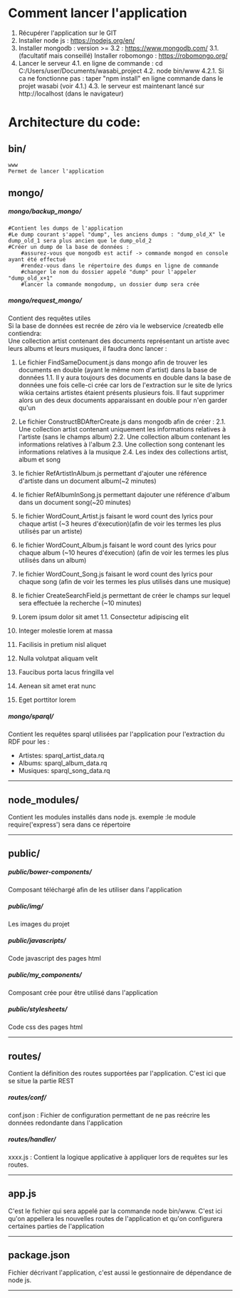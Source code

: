 
Comment lancer l'application
=======
1. Récupérer l'application sur le GIT
2. Installer node js : https://nodejs.org/en/
3. Installer mongodb : version >= 3.2 : https://www.mongodb.com/
	3.1. (facultatif mais conseillé) Installer robomongo : https://robomongo.org/
4. Lancer le serveur
	4.1. en ligne de commande : cd C:/Users/user/Documents/wasabi_project
	4.2. node bin/www
		4.2.1. Si ca ne fonctionne pas : taper "npm install" en ligne commande dans le projet wasabi (voir 4.1.)
	4.3. le serveur est maintenant lancé sur http://localhost (dans le navigateur)



Architecture du code:
=======
## bin/
	www  
	Permet de lancer l'application  



## mongo/
##### mongo/backup_mongo/  
	#Contient les dumps de l'application  
	#Le dump courant s'appel "dump", les anciens dumps : "dump_old_X" le dump_old_1 sera plus ancien que le dump_old_2  
	#Créer un dump de la base de données :   
		#assurez-vous que mongodb est actif -> commande mongod en console ayant été effectué  
		#rendez-vous dans le répertoire des dumps en ligne de commande   
		#changer le nom du dossier appelé "dump" pour l'appeler "dump_old_x+1"  
		#lancer la commande mongodump, un dossier dump sera crée  



##### mongo/request_mongo/  
Contient des requêtes utiles  
Si la base de données est recrée de zéro via le webservice /createdb elle contiendra:  
Une collection artist contenant des documents représentant un artiste avec leurs albums et leurs musiques, il faudra donc lancer :  
1. Le fichier FindSameDocument.js dans mongo afin de trouver les documents en double (ayant le même nom d'artist) dans la base de données
1.1. Il y aura toujours des documents en double dans la base de données une fois celle-ci crée car lors de l'extraction sur le site de lyrics wikia certains artistes étaient présents plusieurs fois. Il faut supprimer alors un des deux documents apparaissant en double pour n'en garder qu'un
2. Le fichier ConstructBDAfterCreate.js dans mongodb afin de créer :
2.1. Une collection artist contenant uniquement les informations relatives à l'artiste (sans le champs album)
2.2. Une collection album contenant les informations relatives à l'album
2.3. Une collection song contenant les informations relatives à la musique
2.4. Les index des collections artist, album et song
3. le fichier RefArtistInAlbum.js permettant d'ajouter une référence d'artiste dans un document album(~2 minutes)
4. le fichier RefAlbumInSong.js permettant dajouter une référence d'album dans un document song(~20 minutes)
5. le fichier WordCount_Artist.js faisant le word count des lyrics pour chaque artist (~3 heures d'éxecution)(afin de voir les termes les plus utilisés par un artiste)
6. le fichier WordCount_Album.js faisant le word count des lyrics pour chaque album (~10 heures d'éxecution) (afin de voir les termes les plus utilisés dans un album)
7. le fichier WordCount_Song.js faisant le word count des lyrics pour chaque song (afin de voir les termes les plus utilisés dans une musique)
8. le fichier CreateSearchField.js permettant de créer le champs sur lequel sera effectuée la recherche (~10 minutes)

1. Lorem ipsum dolor sit amet
1.1. Consectetur adipiscing elit
3. Integer molestie lorem at massa
4. Facilisis in pretium nisl aliquet
5. Nulla volutpat aliquam velit
6. Faucibus porta lacus fringilla vel
7. Aenean sit amet erat nunc
8. Eget porttitor lorem

##### mongo/sparql/
Contient les requêtes sparql utilisées par l'application pour l'extraction du RDF pour les :  
* Artistes: sparql_artist_data.rq  
* Albums: sparql_album_data.rq  
* Musiques: sparql_song_data.rq  
___



## node_modules/
Contient les modules installés dans node js. exemple :le module require('express') sera dans ce répertoire  
___



## public/
##### public/bower-components/  
Composant téléchargé afin de les utiliser dans l'application

##### public/img/  
Les images du projet

##### public/javascripts/ 
Code javascript des pages html

##### public/my_components/  
Composant crée pour être utilisé dans l'application  

##### public/stylesheets/  
Code css des pages html  
___



## routes/
Contient la définition des routes supportées par l'application. C'est ici que se situe la partie REST  
##### routes/conf/  
conf.json : Fichier de configuration permettant  de ne pas reécrire les données redondante dans l'application  
##### routes/handler/  
xxxx.js : Contient la logique applicative à appliquer lors de requêtes sur les routes.   
___



## app.js
C'est le fichier qui sera appelé par la commande node bin/www. C'est ici qu'on appellera les nouvelles routes de l'application et qu'on configurera certaines parties de l'application  
___



## package.json
Fichier décrivant l'application, c'est aussi le gestionnaire de dépendance de node js. 
___


